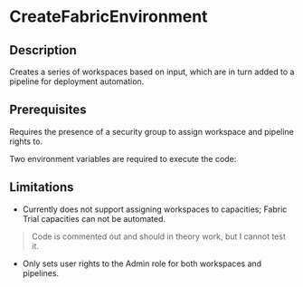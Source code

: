 # CreateFabricEnvironment

## Description

Creates a series of workspaces based on input, which are in turn added to a pipeline for deployment automation.

## Prerequisites

Requires the presence of a security group to assign workspace and pipeline rights to.

Two environment variables are required to execute the code:

## Limitations

- Currently does not support assigning workspaces to capacities; Fabric Trial capacities can not be automated.
> Code is commented out and should in theory work, but I cannot test it.

- Only sets user rights to the Admin role for both workspaces and pipelines.
